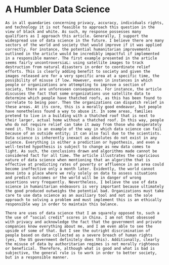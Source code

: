 # A Humbler Data Science

	As in all quandaries concerning privacy, accuracy, individuals rights, and technology it is not feasible to approach this question in the view of black and white. As such, my response possesses many qualifiers as I approach this article. Generally, I support the widespread use of data science in the future. I believe there are many sectors of the world and society that would improve if it was applied correctly. For instance, the potential humanitarian improvements outlined in the article would be incredibly impactful if implemented in a responsible manner. The first example presented in the article seems fairly uncontroversiaL: using satellite images to track destruction from natural disasters in order to coordinate relief efforts. This is clearly adding benefit to society and given the images released are for a very specific area at a specific time, the possibility of misuse if low. However, even in instances in which people or organizations are attempting to improve a section of society, there are unforeseen consequences. For instance, the article discusses the fact that some organizations use satellite data to determine which people have thatched roofs, as this has been found to correlate to being poor. Then the organizations can dispatch relief in these areas. At its core, this is a morally good endeavor, but people have nonetheless found a way to abuse it. In some areas, families pretend to live in a building with a thatched roof that is next to their larger, actual home without a thatched roof. In this way, people who do not require relief can take it away from those who desperately need it. This is an example of the way in which data science can fail because of an outside entity; it can also fail due to the scientists. Data science is inherently inexact as absolutes do not exist in any science. Everything is either a prediction or hypothesis, and even a well-tested hypothesis is subject to change as new data comes to light. As such, the conclusions drawn and algorithms made cannot be considered fact for all time. The article illustrates the capricious nature of data science when mentioning that an algorithm that is effective at predicting rates of poverty or affluence in an area could become ineffective only a month later. Evidently, the world cannot move into a place where we rely solely on data to assess situations and predict outcomes or the world will be in danger of wrong assertions very frequently. Nevertheless, I believe the use of data science in humanitarian endeavors is very important because ultimately the good produced outweighs the potential bad. Organizations must take care to use data science as an auxiliary tool and not as the sole approach to solving a problem and must implement this is an ethically responsible way in order to maintain this balance.
	
	There are uses of data science that I am squarely opposed to, such a the use of “social credit” scores in China. I am not that obsessed with privacy and acknowledge the fact that the government and private companies know everything about me, and I am even able to see the upside of some of that. But I see the outright discrimination of people based on data collected as a severe breach of human rights (yes, the US government definitely does this). Additionally, clearly the misuse of data by authoritarian regimes is not morally righteous or beneficial. Therefore, although what is good and what is bad is subjective, the general rule is to work in order to better society, but in a responsible manner.
